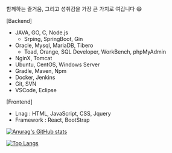 함께하는 즐거움, 그리고 성취감을 가장 큰 가치로 여깁니다 😄

[Backend]
- JAVA, GO, C, Node.js
  - Srping, SpringBoot, Gin
- Oracle, Mysql, MariaDB, Tibero
  - Toad, Orange, SQL Developer, WorkBench, phpMyAdmin
- NginX, Tomcat
- Ubuntu, CentOS, Windows Server 
- Gradle, Maven, Npm
- Docker, Jenkins
- Git, SVN
- VSCode, Eclipse

[Frontend]
- Lnag      : HTML, JavaScript, CSS, Jquery
- Framework : React, BootStrap




[![Anurag's GitHub stats](https://github-readme-stats.vercel.app/api?username=basepage90)](https://github.com/basepage90)


[![Top Langs](https://github-readme-stats.vercel.app/api/top-langs/?username=basepage90&layout=compact)](https://github.com/basepage90)
<!--
**basepage90/basepage90** is a ✨ _special_ ✨ repository because its `README.md` (this file) appears on your GitHub profile.

Here are some ideas to get you started:

- 🔭 I’m currently working on ...
- 🌱 I’m currently learning ...
- 👯 I’m looking to collaborate on ...
- 🤔 I’m looking for help with ...
- 💬 Ask me about ...
- 📫 How to reach me: ...
- 😄 Pronouns: ...
- ⚡ Fun fact: ...
-->
